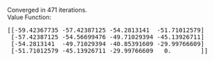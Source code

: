 Converged in 471 iterations.<br>
Value Function:
<pre>
[[-59.42367735 -57.42387125 -54.2813141  -51.71012579]
 [-57.42387125 -54.56699476 -49.71029394 -45.13926711]
 [-54.2813141  -49.71029394 -40.85391609 -29.99766609]
 [-51.71012579 -45.13926711 -29.99766609   0.        ]]
</pre>